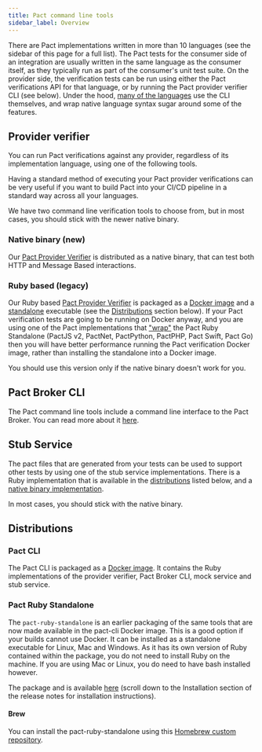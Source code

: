 ```yaml
---
title: Pact command line tools
sidebar_label: Overview
---
```


There are Pact implementations written in more than 10 languages (see the sidebar of this page for a full list). The Pact tests for the consumer side of an integration are usually written in the same language as the consumer itself, as they typically run as part of the consumer's unit test suite. On the provider side, the verification tests can be run using either the Pact verifications API for that language, or by running the Pact provider verifier CLI (see below). Under the hood, [many of the languages][wrapper] use the CLI themselves, and wrap native language syntax sugar around some of the features.

## Provider verifier

You can run Pact verifications against any provider, regardless of its implementation language, using one of the following tools.

Having a standard method of executing your Pact provider verifications can be very useful if you want to build Pact into your CI/CD pipeline in a standard way across all your languages.

We have two command line verification tools to choose from, but in most cases, you should stick with the newer native binary.

### Native binary (new)

Our [Pact Provider Verifier][verifier-rust] is distributed as a native binary, that can test both HTTP and Message Based interactions.

### Ruby based (legacy)

Our Ruby based [Pact Provider Verifier][verifier] is packaged as a [Docker image][docker] and a [standalone][standalone] executable (see the [Distributions](#distributions) section below). If your Pact verification tests are going to be running on Docker anyway, and you are using one of the Pact implementations that ["wrap"][wrapper] the Pact Ruby Standalone (PactJS v2, PactNet, PactPython, PactPHP, Pact Swift, Pact Go) then you will have better performance running the Pact verification Docker image, rather than installing the standalone into a Docker image.

You should use this version only if the native binary doesn't work for you.

## Pact Broker CLI

The Pact command line tools include a command line interface to the Pact Broker. You can read more about it [here](/pact_broker/client_cli).

## Stub Service

The pact files that are generated from your tests can be used to support other tests by using one of the stub service implementations. There is a Ruby implementation that is available in the [distributions](#distributions) listed below, and a [native binary implementation](/getting_started/stubs).

In most cases, you should stick with the native binary.

## Distributions

### Pact CLI

The Pact CLI is packaged as a [Docker image](https://hub.docker.com/r/pactfoundation/pact-cli). It contains the Ruby implementations of the provider verifier, Pact Broker CLI, mock service and stub service.

### Pact Ruby Standalone

The `pact-ruby-standalone` is an earlier packaging of the same tools that are now made available in the pact-cli Docker image. This is a good option if your builds cannot use Docker. It can be installed as a standalone executable for Linux, Mac and Windows. As it has its own version of Ruby contained within the package, you do not need to install Ruby on the machine. If you are using Mac or Linux, you do need to have bash installed however.

The package and is available [here](https://github.com/pact-foundation/pact-ruby-standalone/releases) (scroll down to the Installation section of the release notes for installation instructions).

#### Brew

You can install the pact-ruby-standalone using this [Homebrew custom repository](https://github.com/pact-foundation/homebrew-pact-ruby-standalone).

[verifier]: https://github.com/pact-foundation/pact-provider-verifier
[standalone]: https://github.com/pact-foundation/pact-ruby-standalone/releases
[docker]: https://hub.docker.com/r/pactfoundation/pact-cli
[wrapper]: /wrapper_implementations
[verifier-rust]: https://github.com/pact-foundation/pact-reference/tree/master/rust/pact_verifier_cli